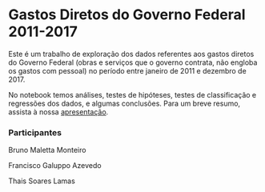 # Gastos Diretos do Governo Federal 2011-2017
Este é um trabalho de exploração dos dados referentes aos gastos diretos do Governo Federal (obras e serviços que o governo contrata, não engloba os gastos com pessoal) no período entre janeiro de 2011 e dezembro de 2017.

No notebook temos análises, testes de hipóteses, testes de classificação e regressões dos dados, e algumas conclusões. Para um breve resumo, assista à nossa [apresentação](https://www.youtube.com/watch?v=YKQOTrRc6Ck&feature=youtu.be).

### Participantes
Bruno Maletta Monteiro

Francisco Galuppo Azevedo

Thais Soares Lamas
